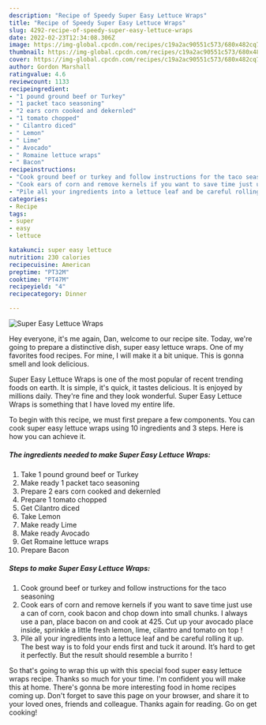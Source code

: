 ```yaml
---
description: "Recipe of Speedy Super Easy Lettuce Wraps"
title: "Recipe of Speedy Super Easy Lettuce Wraps"
slug: 4292-recipe-of-speedy-super-easy-lettuce-wraps
date: 2022-02-23T12:34:08.306Z
image: https://img-global.cpcdn.com/recipes/c19a2ac90551c573/680x482cq70/super-easy-lettuce-wraps-recipe-main-photo.jpg
thumbnail: https://img-global.cpcdn.com/recipes/c19a2ac90551c573/680x482cq70/super-easy-lettuce-wraps-recipe-main-photo.jpg
cover: https://img-global.cpcdn.com/recipes/c19a2ac90551c573/680x482cq70/super-easy-lettuce-wraps-recipe-main-photo.jpg
author: Gordon Marshall
ratingvalue: 4.6
reviewcount: 1133
recipeingredient:
- "1 pound ground beef or Turkey"
- "1 packet taco seasoning"
- "2 ears corn cooked and dekernled"
- "1 tomato chopped"
- " Cilantro diced"
- " Lemon"
- " Lime"
- " Avocado"
- " Romaine lettuce wraps"
- " Bacon"
recipeinstructions:
- "Cook ground beef or turkey and follow instructions for the taco seasoning"
- "Cook ears of corn and remove kernels if you want to save time just use a can of corn, cook bacon and chop down into small chunks. I always use a pan, place bacon on and cook at 425. Cut up your avocado place inside, sprinkle a little fresh lemon, lime, cilantro and tomato on top !"
- "Pile all your ingredients into a lettuce leaf and be careful rolling it up. The best way is to fold your ends first and tuck it around. It’s hard to get it perfectly. But the result should resemble a burrito !"
categories:
- Recipe
tags:
- super
- easy
- lettuce

katakunci: super easy lettuce 
nutrition: 230 calories
recipecuisine: American
preptime: "PT32M"
cooktime: "PT47M"
recipeyield: "4"
recipecategory: Dinner

---
```



![Super Easy Lettuce Wraps](https://img-global.cpcdn.com/recipes/c19a2ac90551c573/680x482cq70/super-easy-lettuce-wraps-recipe-main-photo.jpg)

Hey everyone, it's me again, Dan, welcome to our recipe site. Today, we're going to prepare a distinctive dish, super easy lettuce wraps. One of my favorites food recipes. For mine, I will make it a bit unique. This is gonna smell and look delicious.



Super Easy Lettuce Wraps is one of the most popular of recent trending foods on earth. It is simple, it's quick, it tastes delicious. It is enjoyed by millions daily. They're fine and they look wonderful. Super Easy Lettuce Wraps is something that I have loved my entire life.


To begin with this recipe, we must first prepare a few components. You can cook super easy lettuce wraps using 10 ingredients and 3 steps. Here is how you can achieve it.

<!--inarticleads1-->

##### The ingredients needed to make Super Easy Lettuce Wraps:

1. Take 1 pound ground beef or Turkey
1. Make ready 1 packet taco seasoning
1. Prepare 2 ears corn cooked and dekernled
1. Prepare 1 tomato chopped
1. Get  Cilantro diced
1. Take  Lemon
1. Make ready  Lime
1. Make ready  Avocado
1. Get  Romaine lettuce wraps
1. Prepare  Bacon




<!--inarticleads2-->

##### Steps to make Super Easy Lettuce Wraps:

1. Cook ground beef or turkey and follow instructions for the taco seasoning
1. Cook ears of corn and remove kernels if you want to save time just use a can of corn, cook bacon and chop down into small chunks. I always use a pan, place bacon on and cook at 425. Cut up your avocado place inside, sprinkle a little fresh lemon, lime, cilantro and tomato on top !
1. Pile all your ingredients into a lettuce leaf and be careful rolling it up. The best way is to fold your ends first and tuck it around. It’s hard to get it perfectly. But the result should resemble a burrito !




So that's going to wrap this up with this special food super easy lettuce wraps recipe. Thanks so much for your time. I'm confident you will make this at home. There's gonna be more interesting food in home recipes coming up. Don't forget to save this page on your browser, and share it to your loved ones, friends and colleague. Thanks again for reading. Go on get cooking!
